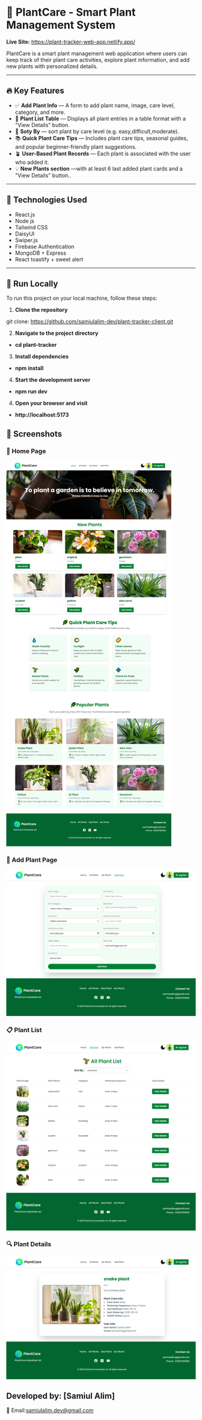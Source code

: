 # 🌿 PlantCare - Smart Plant Management System

**Live Site:** https://plant-tracker-web-app.netlify.app/

PlantCare is a smart plant management web application where users can keep track of their plant care activities, explore plant information, and add new plants with personalized details.

---

## 🔥 Key Features

- ✅ **Add Plant Info** — A form to add plant name, image, care level, category, and more.
- 🌱 **Plant List Table** — Displays all plant entries in a table format with a "View Details" button.
- 📅 **Soty By** — sort plant by care level (e.g. easy,difficult,moderate).
- 📚 **Quick Plant Care Tips** — Includes plant care tips, seasonal guides, and popular beginner-friendly plant suggestions.
- 🪴 **User-Based Plant Records** — Each plant is associated with the user who added it.
- 💡 **New Plants section** —with at least 6 last added plant cards and a "View Details" button..

---

## 🚀 Technologies Used

- React.js
- Node js
- Tailwind CSS
- DaisyUI
- Swiper.js
- Firebase Authentication
- MongoDB + Express
- React toastify + sweet alert

---

## 🚀 Run Locally

To run this project on your local machine, follow these steps:

1. **Clone the repository**

git clone: https://github.com/samiulalim-dev/plant-tracker-client.git

2. **Navigate to the project directory**
- **cd plant-tracker**
3. **Install dependencies**
- **npm install**
4. **Start the development server**
- **npm run dev**
4. **Open your browser and visit**
- **http://localhost:5173**


## 📸 Screenshots

### 🌿 Home Page

![Home Page](src/assets/home-ss.png)

### 📝 Add Plant Page

![Add Plant](src/assets/addplant-ss.png)

### 📋 Plant List

![Plant List](src/assets/allplant-ss.png)

### 🔍 Plant Details

![Plant Details](src/assets/viewplants-ss.png)

## Developed by: [Samiul Alim]

📧 Email:samiulalim.dev@gmail.com
